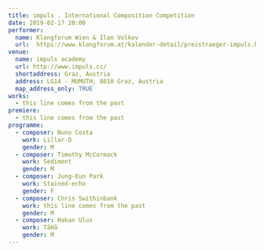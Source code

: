 ```yaml
---
title: impuls . International Composition Competition
date: 2019-02-17 20:00
performer:
  name: Klangforum Wien & Ilan Volkov
  url:  https://www.klangforum.at/kalender-detail/preistraeger-impuls.html
venue:
  name: impuls academy
  url: http://www.impuls.cc/
  shortaddress: Graz, Austria
  address: LG14 - MUMUTH, 8010 Graz, Austria
  map_address_only: TRUE
works:
  - this line comes from the past
premiere:
  - this line comes from the past
programme:
  - composer: Nuno Costa
    work: Lillar-D
    gender: M
  - composer: Timothy McCormack
    work: Sediment
    gender: M
  - composer: Jung-Eun Park
    work: Stained-echo
    gender: F
  - composer: Chris Swithinbank
    work: this line comes from the past
    gender: M
  - composer: Hakan Ulus
    work: TāHā
    gender: M
---
```

